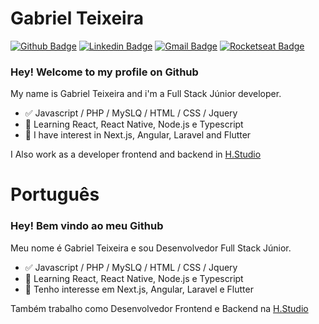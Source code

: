 
<!--
### Hi there 👋
**Gabriel-Teixeira/Gabriel-Teixeira** is a ✨ _special_ ✨ repository because its `README.md` (this file) appears on your GitHub profile.

Here are some ideas to get you started:

- 🔭 I’m currently working on ...
- 🌱 I’m currently learning ...
- 👯 I’m looking to collaborate on ...
- 🤔 I’m looking for help with ...
- 💬 Ask me about ...
- 📫 How to reach me: ...
- 😄 Pronouns: ...
- ⚡ Fun fact: ...
-->

# Gabriel Teixeira 

[![Github Badge](https://img.shields.io/badge/-Github-000?style=flat-square&logo=Github&logoColor=white&link=https://github.com/lucasgdb)](https://github.com/Gabriel-Teixeira)
[![Linkedin Badge](https://img.shields.io/badge/-LinkedIn-blue?style=flat-square&logo=Linkedin&logoColor=white&link=https://www.linkedin.com/in/gabriel-nt/)](https://www.linkedin.com/in/gabriel-nt/)
[![Gmail Badge](https://img.shields.io/badge/-Gmail-c14438?style=flat-square&logo=Gmail&logoColor=white&link=mailto:gabrielnt.dev@gmail.com)](mailto:gabrielnt.dev@gmail.com)
[![Rocketseat Badge](https://img.shields.io/badge/Rocketseat-8257e5?style=flat-square&link=https://app.rocketseat.com.br/me/gabriel-teixeira/)](https://app.rocketseat.com.br/me/gabriel-teixeira)

### Hey! Welcome to my profile on Github

My name is Gabriel Teixeira and i'm a Full Stack Júnior developer.

- ✅ Javascript / PHP / MySLQ / HTML / CSS / Jquery
- 📕 Learning React, React Native, Node.js e Typescript
- 📖 I have interest in Next.js, Angular, Laravel and Flutter

I Also work as a developer frontend and backend in [H.Studio](http://hstudio.com.br/)

# Português
### Hey! Bem vindo ao meu Github

Meu nome é Gabriel Teixeira e sou Desenvolvedor Full Stack Júnior.

- ✅  Javascript / PHP / MySLQ / HTML / CSS / Jquery
- 📕 Learning React, React Native, Node.js e Typescript
- 📖 Tenho interesse em Next.js, Angular, Laravel e Flutter

Também trabalho como Desenvolvedor Frontend e Backend na [H.Studio](http://hstudio.com.br/)


